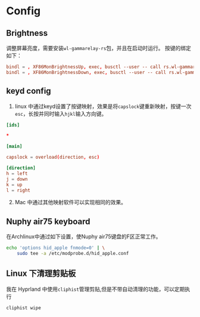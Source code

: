 # Config

## Brightness

调整屏幕亮度，需要安装`wl-gammarelay-rs`包，并且在启动时运行。
按键的绑定如下：

```conf
bindl = , XF86MonBrightnessUp, exec, busctl --user -- call rs.wl-gammarelay / rs.wl.gammarelay UpdateBrightness d +0.02
bindl = , XF86MonBrightnessDown, exec, busctl --user -- call rs.wl-gammarelay / rs.wl.gammarelay UpdateBrightness d -0.02
```

## keyd config

1. linux 中通过keyd设置了按键映射，效果是将`capslock`键重新映射，按键一次`esc`，长按并同时输入`hjkl`输入方向键。

```conf
[ids]

*

[main]

capslock = overload(direction, esc)

[direction]
h = left
j = down
k = up
l = right
```

2. Mac 中通过其他映射软件可以实现相同的效果。

## Nuphy air75 keyboard

在Archlinux中通过如下设置，使Nuphy air75键盘的F区正常工作。

```bash
echo 'options hid_apple fnmode=0' | \
    sudo tee -a /etc/modprobe.d/hid_apple.conf
```

## Linux 下清理剪贴板

我在 Hyprland 中使用`cliphist`管理剪贴,但是不带自动清理的功能，可以定期执行

```bash
cliphist wipe
```
